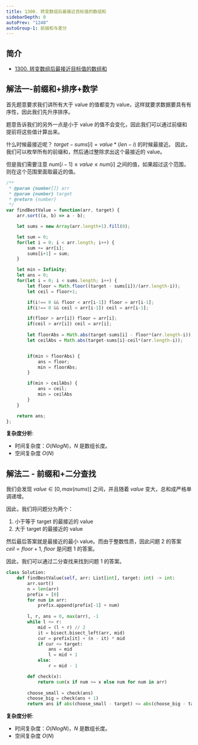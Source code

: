 ```yaml
---
title: 1300. 转变数组后最接近目标值的数组和
sidebarDepth: 0
autoPrev: "1248"
autoGroup-1: 前缀和与差分
---
```

## 简介
- [1300. 转变数组后最接近目标值的数组和](https://leetcode-cn.com/problems/sum-of-mutated-array-closest-to-target/)

## 解法一-前缀和+排序+数学
首先题意要求我们讲所有大于 value 的值都变为 value，这样就要求数据要具有有序性，因此我们先升序排序。

题意告诉我们的另外一点是小于 value 的值不会变化，因此我们可以通过前缀和提前将这些值计算出来。


什么时候最接近呢？ 
$target - sums[i] = value * (len-i)$ 的时候最接近。
因此，我们可以枚举所有的前缀和，然后通过整除求出这个最接近的 value。

但是我们需要注意 $num[i-1] \leq value \leq num[i]$ 之间的值，如果超过这个范围，则在这个范围里面取最近的值。


```javascript
/**
 * @param {number[]} arr
 * @param {number} target
 * @return {number}
 */
var findBestValue = function(arr, target) {
    arr.sort((a, b) => a - b);

    let sums = new Array(arr.length+1).fill(0);

    let sum = 0;
    for(let i = 0; i < arr.length; i++) {
        sum += arr[i];
        sums[i+1] = sum;
    }

    let min = Infinity;
    let ans = 0;
    for(let i = 0; i < sums.length; i++) {
        let floor = Math.floor((target - sums[i])/(arr.length-i));
        let ceil = floor+1;

        if(i!== 0 && floor < arr[i-1]) floor = arr[i-1];
        if(i!== 0 && ceil < arr[i-1]) ceil = arr[i-1];

        if(floor > arr[i]) floor = arr[i];
        if(ceil > arr[i]) ceil = arr[i];
        
        let floorAbs = Math.abs(target-sums[i] - floor*(arr.length-i));
        let ceilAbs = Math.abs(target-sums[i]-ceil*(arr.length-i));


        if(min > floorAbs) {
            ans = floor;
            min = floorAbs;
        }

        if(min > ceilAbs) {
            ans = ceil;
            min = ceilAbs
        }
    }

    return ans;
};
```
**复杂度分析**:
- 时间复杂度：$O(NlogN)$，$N$ 是数组长度。
- 空间复杂度 $O(N)$

## 解法二 - 前缀和+二分查找
我们会发现 $value \in [0, max(nums)]$ 之间，并且随着 $value$ 变大，总和成严格单调递增。

因此，我们将问题分为两个：
1. 小于等于 target 的最接近的 value
2. 大于 target 的最接近的 value

然后最后答案就是最接近的最小 value。而由于整数性质，因此问题 2 的答案 $ceil = floor+1$, $floor$ 是问题 1 的答案。

因此，我们可以通过二分查找来找到问题 1 的答案。


```python
class Solution:
    def findBestValue(self, arr: List[int], target: int) -> int:
        arr.sort()
        n = len(arr)
        prefix = [0]
        for num in arr:
            prefix.append(prefix[-1] + num)
        
        l, r, ans = 0, max(arr), -1
        while l <= r:
            mid = (l + r) // 2
            it = bisect.bisect_left(arr, mid)
            cur = prefix[it] + (n - it) * mid
            if cur <= target:
                ans = mid
                l = mid + 1
            else:
                r = mid - 1

        def check(x):
            return sum(x if num >= x else num for num in arr)
        
        choose_small = check(ans)
        choose_big = check(ans + 1)
        return ans if abs(choose_small - target) <= abs(choose_big - target) else ans + 1
```
**复杂度分析**:
- 时间复杂度：$O(NlogN)$，$N$ 是数组长度。
- 空间复杂度 $O(N)$
